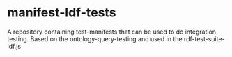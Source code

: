 # manifest-ldf-tests
A repository containing test-manifests that can be used to do integration testing. Based on the ontology-query-testing and used in the rdf-test-suite-ldf.js
